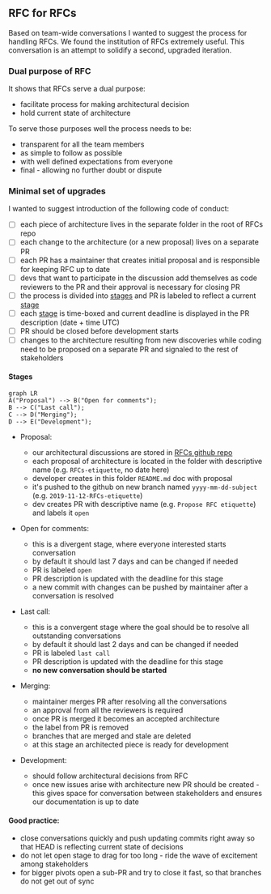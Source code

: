 ## RFC for RFCs

Based on team-wide conversations I wanted to suggest the process for handling RFCs. We found the institution of RFCs extremely useful. This conversation is an attempt to solidify a second, upgraded iteration.

### Dual purpose of RFC

It shows that RFCs serve a dual purpose:
- facilitate process for making architectural decision
- hold current state of architecture

To serve those purposes well the process needs to be:
- transparent for all the team members
- as simple to follow as possible
- with well defined expectations from everyone
- final - allowing no further doubt or dispute

### Minimal set of upgrades
I wanted to suggest introduction of the following code of conduct:
- [ ] each piece of architecture lives in the separate folder in the root of RFCs repo
- [ ] each change to the architecture (or a new proposal) lives on a separate PR
- [ ] each PR has a maintainer that creates initial proposal and is responsible for keeping RFC up to date
- [ ] devs that want to participate in the discussion add themselves as code reviewers to the PR and their approval is necessary for closing PR
- [ ] the process is divided into [stages](#Stages) and PR is labeled to reflect a current [stage](#Stages)
- [ ] each [stage](#Stages) is time-boxed and current deadline is displayed in the PR description (date + time UTC)
- [ ] PR should be closed before development starts
- [ ] changes to the architecture resulting from new discoveries while coding need to be proposed on a separate PR and signaled to the rest of stakeholders

#### Stages
```mermaid
graph LR
A("Proposal") --> B("Open for comments");
B --> C("Last call");
C --> D("Merging");
D --> E("Development");
```
- Proposal:
    - our architectural discussions are stored in [RFCs github repo](https://github.com/Holo-Host/rfcs)
    - each proposal of architecture is located in the folder with descriptive name (e.g. `RFCs-etiquette`, no date here)
    - developer creates in this folder `README.md` doc with proposal
    - it's pushed to the github on new branch named `yyyy-mm-dd-subject` (e.g. `2019-11-12-RFCs-etiquette`)
    - dev creates PR with descriptive name (e.g. `Propose RFC etiquette`) and labels it `open`

- Open for comments:
    - this is a divergent stage, where everyone interested starts conversation
    - by default it should last 7 days and can be changed if needed
    - PR is labeled `open`
    - PR description is updated with the deadline for this stage
    - a new commit with changes can be pushed by maintainer after a conversation is resolved

- Last call:
    - this is a convergent stage where the goal should be to resolve all outstanding conversations
    - by default it should last 2 days and can be changed if needed
    - PR is labeled `last call`
    - PR description is updated with the deadline for this stage
    - **no new conversation should be started**

- Merging:
    - maintainer merges PR after resolving all the conversations
    - an approval from all the reviewers is required
    - once PR is merged it becomes an accepted architecture
    - the label from PR is removed
    - branches that are merged and stale are deleted
    - at this stage an architected piece is ready for development

- Development:
    - should follow architectural decisions from RFC
    - once new issues arise with architecture new PR should be created - this gives space for conversation between stakeholders and ensures our documentation is up to date

#### Good practice:
- close conversations quickly and push updating commits right away so that HEAD is reflecting current state of decisions
- do not let open stage to drag for too long - ride the wave of excitement among stakeholders
- for bigger pivots open a sub-PR and try to close it fast, so that branches do not get out of sync
